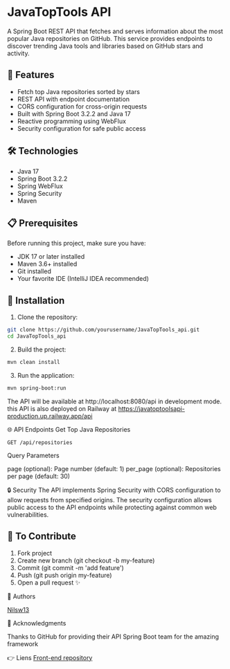 # JavaTopTools API

A Spring Boot REST API that fetches and serves information about the most popular Java repositories on GitHub. This service provides endpoints to discover trending Java tools and libraries based on GitHub stars and activity.

## 🚀 Features

- Fetch top Java repositories sorted by stars
- REST API with endpoint documentation
- CORS configuration for cross-origin requests
- Built with Spring Boot 3.2.2 and Java 17
- Reactive programming using WebFlux
- Security configuration for safe public access

## 🛠️ Technologies

- Java 17
- Spring Boot 3.2.2
- Spring WebFlux
- Spring Security
- Maven

## 📋 Prerequisites

Before running this project, make sure you have:

- JDK 17 or later installed
- Maven 3.6+ installed
- Git installed
- Your favorite IDE (IntelliJ IDEA recommended)

## 🔧 Installation

1. Clone the repository:
```bash
git clone https://github.com/yourusername/JavaTopTools_api.git
cd JavaTopTools_api
```

2. Build the project:
```bash
mvn clean install
```

3. Run the application:
```bash
mvn spring-boot:run
```

The API will be available at http://localhost:8080/api in development mode.
this API is also deployed on Railway at https://javatoptoolsapi-production.up.railway.app/api

🌐 API Endpoints
Get Top Java Repositories

```text
GET /api/repositories
```

Query Parameters

page (optional): Page number (default: 1)
per_page (optional): Repositories per page (default: 30)

🔒 Security
The API implements Spring Security with CORS configuration to allow requests from specified origins. The security configuration allows public access to the API endpoints while protecting against common web vulnerabilities.

## 🤝 To Contribute

1. Fork project
2. Create new branch (git checkout -b my-feature)
3. Commit (git commit -m 'add feature')
4. Push (git push origin my-feature)
5. Open a pull request ✨



👥 Authors

[Nilsw13](https://github.com/nilsw13)

📌 Acknowledgments

Thanks to GitHub for providing their API
Spring Boot team for the amazing framework

👉 Liens
[Front-end repository](https://github.com/nilsw13/JavaTopTools_front)
